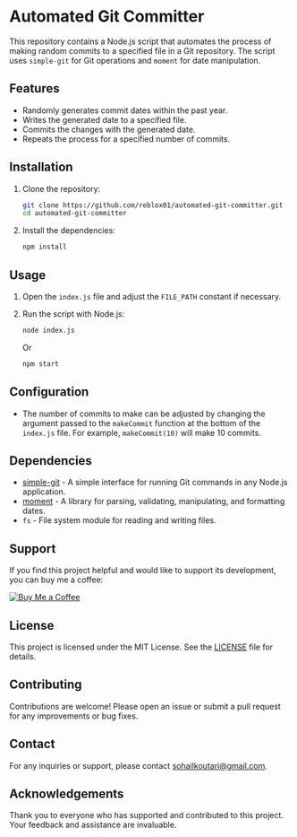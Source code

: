 # Automated Git Committer

This repository contains a Node.js script that automates the process of making random commits to a specified file in a Git repository. The script uses `simple-git` for Git operations and `moment` for date manipulation.

## Features

- Randomly generates commit dates within the past year.
- Writes the generated date to a specified file.
- Commits the changes with the generated date.
- Repeats the process for a specified number of commits.

## Installation

1. Clone the repository:
   ```sh
   git clone https://github.com/reblox01/automated-git-committer.git
   cd automated-git-committer
   ```
2. Install the dependencies:
   ```sh
   npm install
   ```

## Usage

1. Open the `index.js` file and adjust the `FILE_PATH` constant if necessary.

2. Run the script with Node.js:

    ```sh
    node index.js
    ```
    Or
    
    ```sh
    npm start
    ```

## Configuration

* The number of commits to make can be adjusted by changing the argument passed to the `makeCommit` function at the bottom of the `index.js` file. For example, `makeCommit(10)` will make 10 commits.

## Dependencies

* [simple-git](https://www.npmjs.com/package/simple-git) - A simple interface for running Git commands in any Node.js application.
* [moment](https://www.npmjs.com/package/moment) - A library for parsing, validating, manipulating, and formatting dates.
* `fs` - File system module for reading and writing files.

## Support

If you find this project helpful and would like to support its development, you can buy me a coffee:

[![Buy Me a Coffee](https://www.buymeacoffee.com/assets/img/custom_images/orange_img.png)](https://www.buymeacoffee.com/arosck1)

## License

This project is licensed under the MIT License. See the [LICENSE](LICENSE) file for details.

## Contributing

Contributions are welcome! Please open an issue or submit a pull request for any improvements or bug fixes.

## Contact

For any inquiries or support, please contact [sohailkoutari@gmail.com](mailto:sohailkoutari@gmail.com).

## Acknowledgements

Thank you to everyone who has supported and contributed to this project. Your feedback and assistance are invaluable.
